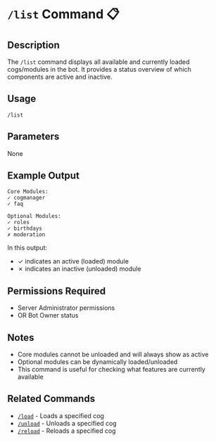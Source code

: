 # `/list` Command 📋

## Description

The `/list` command displays all available and currently loaded cogs/modules in the bot. It provides a status overview of which components are active and inactive.

## Usage

```
/list
```

## Parameters

None

## Example Output

```
Core Modules:
✓ cogmanager
✓ faq

Optional Modules:
✓ roles
✓ birthdays
✗ moderation
```

In this output:
- ✓ indicates an active (loaded) module
- ✗ indicates an inactive (unloaded) module

## Permissions Required

- Server Administrator permissions
- OR Bot Owner status

## Notes

- Core modules cannot be unloaded and will always show as active
- Optional modules can be dynamically loaded/unloaded
- This command is useful for checking what features are currently available

## Related Commands

- [`/load`](load.md) - Loads a specified cog
- [`/unload`](unload.md) - Unloads a specified cog
- [`/reload`](reload.md) - Reloads a specified cog 